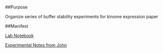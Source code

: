 ##Purpose 

Organize series of buffer stability experiments for kinome expression paper 

##Manifest 

[Lab Notebook](https://drive.google.com/drive/u/1/folders/0BykO-ZGQb9DHWF9ENFlBb21LWkU)

[Experimental Notes from John](https://docs.google.com/document/d/1HMA0nkWuwkh-vprsZDynHU1TUO4NjUMvyZ1PuR6MGNM/edit) 

